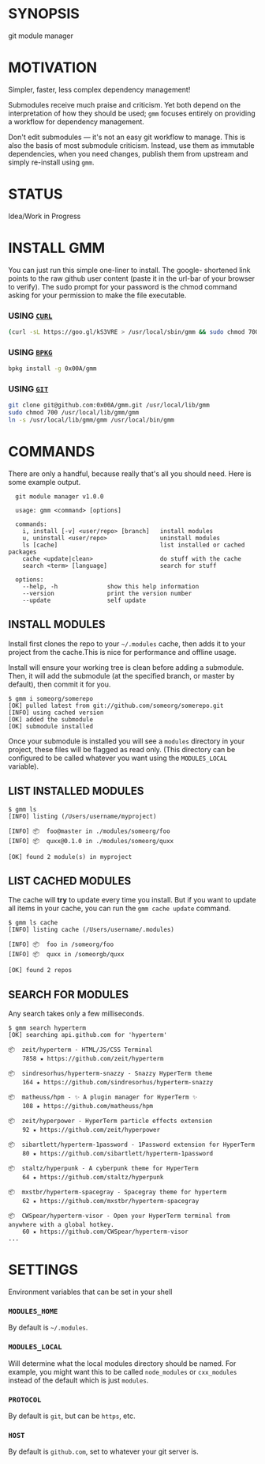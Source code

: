 # SYNOPSIS
git module manager

# MOTIVATION
Simpler, faster, less complex dependency management!

Submodules receive much praise and criticism. Yet both depend
on the interpretation of how they should be used; `gmm` focuses
entirely on providing a workflow for dependency management.

Don't edit submodules — it's not an easy git workflow to manage.
This is also the basis of most submodule criticism. Instead, use
them as immutable dependencies, when you need changes, publish
them from upstream and simply re-install using `gmm`.

# STATUS
Idea/Work in Progress

# INSTALL GMM
You can just run this simple one-liner to install. The google-
shortened link points to the raw github user content (paste it
in the url-bar of your browser to verify). The sudo prompt for
your password is the chmod command asking for your permission
to make the file executable.

### USING [`CURL`](https://curl.haxx.se/)
```bash
(curl -sL https://goo.gl/kS3VRE > /usr/local/sbin/gmm && sudo chmod 700 gmm)
```

### USING [`BPKG`](https://github.com/bpkg/bpkg)

```bash
bpkg install -g 0x00A/gmm
```

### USING [`GIT`](https://git-scm.com/)

```bash
git clone git@github.com:0x00A/gmm.git /usr/local/lib/gmm
sudo chmod 700 /usr/local/lib/gmm/gmm
ln -s /usr/local/lib/gmm/gmm /usr/local/bin/gmm
```

# COMMANDS
There are only a handful, because really that's all you
should need. Here is some example output.

```
  git module manager v1.0.0

  usage: gmm <command> [options]

  commands:
    i, install [-v] <user/repo> [branch]   install modules
    u, uninstall <user/repo>               uninstall modules
    ls [cache]                             list installed or cached packages
    cache <update|clean>                   do stuff with the cache
    search <term> [language]               search for stuff

  options:
    --help, -h              show this help information
    --version               print the version number
    --update                self update
```

## INSTALL MODULES
Install first clones the repo to your `~/.modules` cache, then
adds it to your project from the cache.This is nice for
performance and offline usage.

Install will ensure your working tree is clean before adding a
submodule. Then, it will add the submodule (at the specified
branch, or master by default), then commit it for you.

```
$ gmm i someorg/somerepo
[OK] pulled latest from git://github.com/someorg/somerepo.git
[INFO] using cached version
[OK] added the submodule
[OK] submodule installed
```

Once your submodule is installed you will see a `modules`
directory in your project, these files will be flagged as read
only. (This directory can be configured to be called whatever
you want using the `MODULES_LOCAL` variable).

## LIST INSTALLED MODULES

```
$ gmm ls
[INFO] listing (/Users/username/myproject)

[INFO] 📦  foo@master in ./modules/someorg/foo
[INFO] 📦  quxx@0.1.0 in ./modules/someorg/quxx

[OK] found 2 module(s) in myproject
```

## LIST CACHED MODULES
The cache will **try** to update every time you install. But if
you want to update all items in your cache, you can run the
`gmm cache update` command.

```
$ gmm ls cache
[INFO] listing cache (/Users/username/.modules)

[INFO] 📦  foo in /someorg/foo
[INFO] 📦  quxx in /someorgb/quxx

[OK] found 2 repos
```

## SEARCH FOR MODULES
Any search takes only a few milliseconds.

```
$ gmm search hyperterm
[OK] searching api.github.com for 'hyperterm'

📦  zeit/hyperterm - HTML/JS/CSS Terminal
    7858 ★ https://github.com/zeit/hyperterm

📦  sindresorhus/hyperterm-snazzy - Snazzy HyperTerm theme
    164 ★ https://github.com/sindresorhus/hyperterm-snazzy

📦  matheuss/hpm - ✨ A plugin manager for HyperTerm ✨
    108 ★ https://github.com/matheuss/hpm

📦  zeit/hyperpower - HyperTerm particle effects extension
    92 ★ https://github.com/zeit/hyperpower

📦  sibartlett/hyperterm-1password - 1Password extension for HyperTerm
    80 ★ https://github.com/sibartlett/hyperterm-1password

📦  staltz/hyperpunk - A cyberpunk theme for HyperTerm
    64 ★ https://github.com/staltz/hyperpunk

📦  mxstbr/hyperterm-spacegray - Spacegray theme for hyperterm
    62 ★ https://github.com/mxstbr/hyperterm-spacegray

📦  CWSpear/hyperterm-visor - Open your HyperTerm terminal from anywhere with a global hotkey.
    60 ★ https://github.com/CWSpear/hyperterm-visor
...
```


# SETTINGS
Environment variables that can be set in your shell

### `MODULES_HOME`
By default is `~/.modules`.

### `MODULES_LOCAL`
Will determine what the local modules directory should be named.
For example, you might want this to be called `node_modules` or
`cxx_modules` instead of the default which is just `modules`.

### `PROTOCOL`
By default is `git`, but can be `https`, etc.

### `HOST`
By default is `github.com`, set to whatever your git server is.

